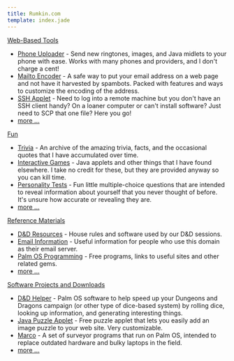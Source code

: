 ```yaml
---
title: Rumkin.com
template: index.jade
---
```


[Web-Based Tools](/tools/)

* [Phone Uploader](/tools/sprint/) - Send new ringtones, images, and Java midlets to your phone with ease.  Works with many phones and providers, and I don't charge a cent!
* [Mailto Encoder](/tools/mailto_encoder/) - A safe way to put your email address on a web page and not have it harvested by spambots.  Packed with features and ways to customize the encoding of the address.
* [SSH Applet](/tools/ssh/) - Need to log into a remote machine but you don't have an SSH client handy?  On a loaner computer or can't install software?  Just need to SCP that one file?  Here you go!
* [more ...](/tools/)

[Fun](/fun/)

* [Trivia](/fun/trivia/) - An archive of the amazing trivia, facts, and the occasional quotes that I have accumulated over time.
* [Interactive Games](/fun/games/) - Java applets and other things that I have found elsewhere.  I take no credit for these, but they are provided anyway so you can kill time.
* [Personality Tests](/fun/tests/) - Fun little multiple-choice questions that are intended to reveal information about yourself that you never thought of before.  It's unsure how accurate or revealing they are.
* [more ...](/fun/)

[Reference Materials](/reference/)

* [D&D Resources](/reference/dnd/) - House rules and software used by our D&D sessions.
* [Email Information](/reference/email/) - Useful information for people who use this domain as their email server.
* [Palm OS Programming](/reference/palm/) - Free programs, links to useful sites and other related gems.
* [more ...](/reference/)

[Software Projects and Downloads](/software/)

* [D&D Helper](/software/dnd_helper/) - Palm OS software to help speed up your Dungeons and Dragons campaign (or other type of dice-based system) by rolling dice, looking up information, and generating interesting things.
* [Java Puzzle Applet](/software/puzzle/) - Free puzzle applet that lets you easily add an image puzzle to your web site.  Very customizable.
* [Marco](/software/marco/) - A set of surveyor programs that run on Palm OS, intended to replace outdated hardware and bulky laptops in the field.
* [more ...](/software/)
